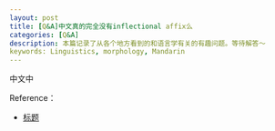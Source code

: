 ```yaml
---
layout: post
title: [Q&A]中文真的完全没有inflectional affix么
categories: [Q&A]
description: 本篇记录了从各个地方看到的和语言学有关的有趣问题。等待解答～
keywords: Linguistics, morphology, Mandarin 
---
```


中文中




Reference：

- [标题](链接)
